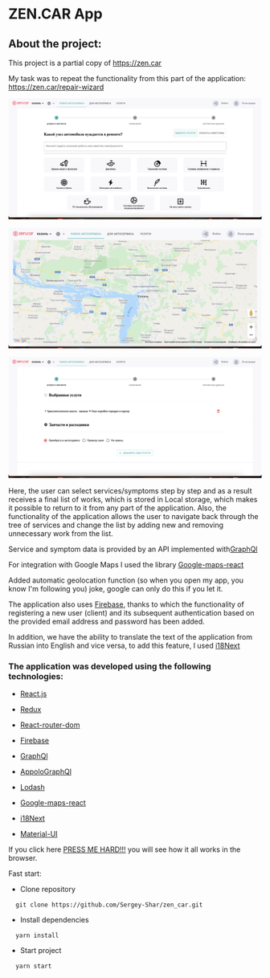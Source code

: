 
# ZEN.CAR App



## About the project:

This project is a partial copy of https://zen.car

My task was to repeat the functionality from this part of the application: https://zen.car/repair-wizard

![testwork example](./assets/images/img1.png)

![testwork example](./assets/images/img2.png)

![testwork example](./assets/images/img3.png)

Here, the user can select services/symptoms step by step and as a result receives a final list of works, which is stored in Local storage, which makes it possible to return to it from any part of the application. Also, the functionality of the application allows the user to navigate back through the tree of services and change the list by adding new and removing unnecessary work from the list.

Service and symptom data is provided by an API implemented with[GraphQl](https://graphql.org/)

For integration with Google Maps I used the library [Google-maps-react](https://www.npmjs.com/package/google-maps-react)


Added automatic geolocation function (so when you open my app, you know I'm following you) joke, google can only do this if you let it.

The application also uses [Firebase](https://console.firebase.google.com/), thanks to which the functionality of registering a new user (client) and its subsequent authentication based on the provided email address and password has been added.


In addition, we have the ability to translate the text of the application from Russian into English and vice versa, to add this feature, I used [i18Next](https://react.i18next.com/)




### The application was developed using the following technologies:

* [React.js](https://reactjs.org/)

* [Redux](https://redux.js.org/)

* [React-router-dom](https://v5.reactrouter.com/)

* [Firebase](https://console.firebase.google.com/)

* [GraphQl](https://graphql.org/)

* [AppoloGraphQl](https://www.apollographql.com/)

* [Lodash](https://lodash.com/)

* [Google-maps-react](https://www.npmjs.com/package/google-maps-react)

* [i18Next](https://react.i18next.com/)

* [Material-UI](https://mui.com/)




If you click here [PRESS ME HARD!!!](https://zen-car-test.web.app) you will see how it all works in the browser.


Fast start:

- Clone repository

```
  git clone https://github.com/Sergey-Shar/zen_car.git
```

- Install dependencies

```
  yarn install
```

- Start project

```
  yarn start
```



